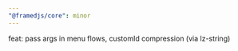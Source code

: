 ```yaml
---
"@framedjs/core": minor
---
```


feat: pass args in menu flows, customId compression (via lz-string)
